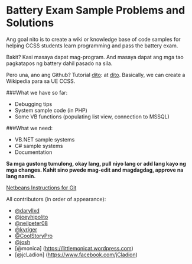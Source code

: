 Battery Exam Sample Problems and Solutions
==========================================

Ang goal nito is to create a wiki or knowledge base of code samples for helping 
CCSS students learn programming and pass the battery exam.

Bakit? Kasi masaya dapat mag-program. And masaya dapat ang mga tao pagkatapos 
ng battery dahil pasado na sila.

Pero una, ano ang Github? Tutorial [dito](http://www.youtube.com/watch?v=Jif2U2oPVI4): 
at [dito](http://try.github.io/levels/1/challenges/1). Basically, we can create 
a Wikipedia para sa UE CCSS.

###What we have so far:

* Debugging tips
* System sample code (in PHP)
* Some VB functions (populating list view, connection to MSSQL)

###What we need:

* VB.NET sample systems
* C# sample systems
* Documentation

__Sa mga gustong tumulong, okay lang, pull niyo lang or add lang kayo ng mga 
changes. Kahit sino pwede mag-edit and magdagdag, approve na lang namin.__

[Netbeans Instructions for Git](https://netbeans.org/kb/docs/ide/git.html)

All contributors (in order of appearance):
* [@daryllxd](http://www.github.com/daryllxd)
* [@joeyhipolito](http://www.github.com/joeyhipolito)
* [@neilpeter08](http://www.github.com/neilpeter08)
* [@kyriger](http://www.github.com/kyriger)
* [@CoolStoryPro](https://twitter.com/CoolStoryPro)
* [@josh](https://www.facebook.com/misskananirafaeljoshua)
* [@monica] (https://littlemonicat.wordpress.com)
* [@jcLadion] (https://www.facebook.com/jCladion)